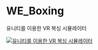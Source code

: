 # WE_Boxing
유니티를 이용한 VR 복싱 시뮬레이터

[![유니티를 이용한 VR 복싱 시뮬레이터](http://img.youtube.com/vi/gaEPYCeCwF8/0.jpg)](https://www.youtube.com/watch?v=gaEPYCeCwF8)
